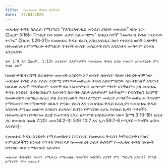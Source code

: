 ```yaml
---
title:  የመጽሐፍ ቅዱስ አንድነት
date:  27/04/2020
---
```


መጽሐፍ ቅዱስ ስለራሱ የሚነግረን “የእግዚአብሔር መንፈስ ያለበት መጽሐፍ” ብሎ ነው (2ጢሞ.3:16)። “ትንቢት ከቶ በሰው ፈቃድ አልመጣምና” እነዚህ ሰዎች “በመንፈስ ቅዱስ ተነድተው ተናገሩ” (2ጴጥ. 1:20-21)። የመጽሐፍ ቅዱስ ደራሲ እግዚአብሔር ከሆነ የተለያዩ ወሳኝ ጉዳዮችን በተመለከተ በምንማረው ትምህርት ጥቅሶች ውስጥ መሰረታዊ የሆነ አንድነትና መጣጣም እንዳለ እንረዳለን።

`ቲቶ 1:9 እና 2ጢሞ. 1:13ን አንብቡ። ለእምነታችን የመጽሐፍ ቅዱስ አንድ የመሆን አስፈላጊነት ምን ያህል ነው?`

ከመለኮታዊ ትርጓሜ በፈለቀው መሠረት አንድነት እና ውስጥ ለውስጥ ባለው ህብረት ብቻ ነው መጽሐፍ ቅዱስ ራሱ የራሱ ተርጓሚ የሆነው። መጽሐፍ ቅዱስ   			      አስተምህሮው ላይ ትክክለኛ አንድነት ከሌለው ሌሎች ማናቸውም ጉዳዮች ላይ የአስተምህሮ መጣጣም ማየት አንችልም። ያለ መጽሐፍ ቅዱስ አንድነት ቤተክርስቲያን እውነትን ከውሸት ለይታ ልትቃወም አትችልም። የዲሰፕሊን እርምጃ ለመውሰድና ከእግዚአብሔር ቃል ያፈነገጠውን ሃሳብ ለማረም መሰረት ታጣለች። መጽሐፍ ቅዱስም የማሳመንና ነፃ የማውጣት ሀይሉን ያጣል። የሱስ እና የመጽሐፍ ቅዱስ ደራሲያን የመጽሐፍ ቅዱስ አንድነት ምንጩ መለኮት እንደሆነ ይረዳሉ። ይህንን የምናየው አያሌ የብሉይ ኪዳን ጥቅሶችን በተመጣጠነና በተጣጣመ ደረጃ የመጥቀስ የጋራ ልምምድ ስለነበራቸው ነው። (ሮሜ.3:10-18፤ እዚህ ጋር ጳውሎስ ከመክ.7:20፤ መዝ.14:2-3፤ 5:9፤ 10:7 እና ኢሳ.59:7-8 የሚገኙ ጥቅሶችን ጠቅሶ እናያለን)።

የመጽሐፍ ቅዱስ አንድነት የሚያመለክተን ነገር ቢኖር የመጽሐፍ ቅዱስን ትምህርቶች ስናጠና ትምህርታችንን አንዲት የጥቅስ ሃሳብ ላይ ከመመስረት ይልቅ ሁሉንም የመጽሐፍ ቅዱስ ክፍሎች ከግንዛቤ ውስጥ ማስገባት አለብን።

`መጽሐፍ ቅዱሳችን ውስጥ የሚቃረኑ የሚመስሉ ጥቅሶችና ሃሳቦችን ስናገኝ ምን ማድረግ አለብን? ምላሽ ለማግኘት ምን እንስራ?`